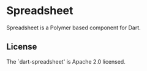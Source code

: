 # Spreadsheet

Spreadsheet is a Polymer based component for Dart.

## License

The `dart-spreadsheet' is Apache 2.0 licensed.


